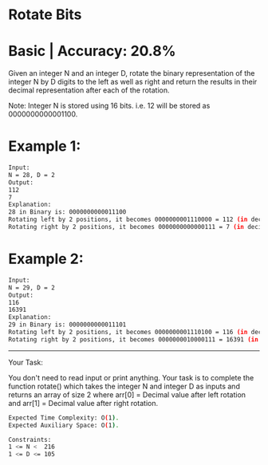 # Rotate Bits

# Basic | Accuracy: 20.8%

<p>Given an integer N and an integer D, rotate the binary representation of the integer N by D digits to the left as well as right and return the results in their decimal representation after each of the rotation.</p>
<p>Note: Integer N is stored using 16 bits. i.e. 12 will be stored as 0000000000001100.</p>


# Example 1:

```bash
Input:
N = 28, D = 2
Output:
112
7
Explanation: 
28 in Binary is: 0000000000011100
Rotating left by 2 positions, it becomes 0000000001110000 = 112 (in decimal).
Rotating right by 2 positions, it becomes 0000000000000111 = 7 (in decimal).
```


# Example 2:

```bash
Input: 
N = 29, D = 2
Output: 
116
16391
Explanation: 
29 in Binary is: 0000000000011101
Rotating left by 2 positions, it becomes 0000000001110100 = 116 (in decimal).
Rotating right by 2 positions, it becomes 0000000010000111 = 16391 (in decimal).
```

<hr>

<span>Your Task:</span>
<p>You don't need to read input or print anything. Your task is to complete the function rotate() which takes the integer N and integer D as inputs and returns an array of size 2 where arr[0] = Decimal value after left rotation and arr[1] = Decimal value after right rotation.</p>


```bash
Expected Time Complexity: O(1).
Expected Auxiliary Space: O(1).

Constraints:
1 <= N <  216
1 <= D <= 105
```
